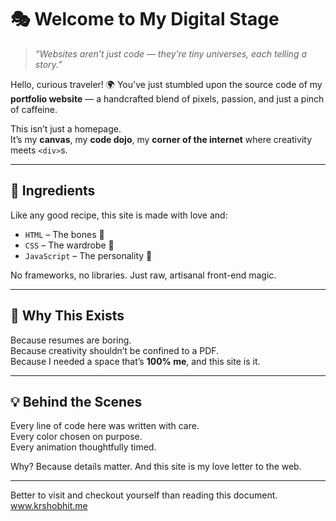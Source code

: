 # 🎭 Welcome to My Digital Stage

> _“Websites aren’t just code — they’re tiny universes, each telling a story.”_

Hello, curious traveler! 🌍 You've just stumbled upon the source code of my **portfolio website** — a handcrafted blend of pixels, passion, and just a pinch of caffeine.

This isn’t just a homepage.  
It’s my **canvas**, my **code dojo**, my **corner of the internet** where creativity meets `<div>`s.

---

## 🧪 Ingredients

Like any good recipe, this site is made with love and:

- `HTML` – The bones 🦴
- `CSS` – The wardrobe 👗
- `JavaScript` – The personality 🤖

No frameworks, no libraries. Just raw, artisanal front-end magic.

---

## 🧭 Why This Exists

Because resumes are boring.  
Because creativity shouldn’t be confined to a PDF.  
Because I needed a space that’s **100% me**, and this site is it.

---


## 💡 Behind the Scenes

Every line of code here was written with care.  
Every color chosen on purpose.  
Every animation thoughtfully timed.  

Why? Because details matter. And this site is my love letter to the web.

---

Better to visit and checkout yourself than reading this document.
www.krshobhit.me
